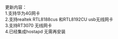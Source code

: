 ﻿更新内容：  
1.支持华为4G网卡  
2.支持realtek RTL8188cus 和RTL8192CU usb无线网卡  
3.支持RT3070 无线网卡  
4.已经集成hostapd 无需再安装  
